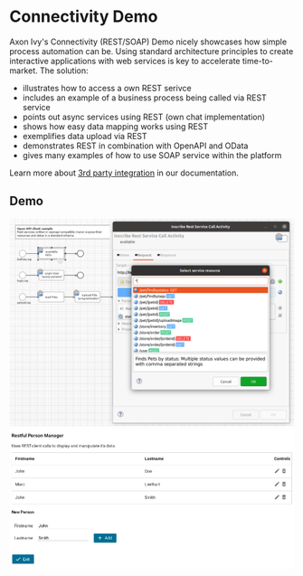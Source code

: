 # Connectivity Demo
Axon Ivy's Connectivity (REST/SOAP) Demo nicely showcases how simple process
automation can be. Using standard architecture principles to create interactive
applications with web services is key to accelerate time-to-market. The
solution:
 
- illustrates how to access a own REST serivce
- includes an example of a business process being called via REST service
- points out async services using REST (own chat implementation)
- shows how easy data mapping works using REST
- exemplifies data upload via REST
- demonstrates REST in combination with OpenAPI and OData
- gives many examples of how to use SOAP service within the platform

Learn more about [3rd party integration](https://developer.axonivy.com/doc/9/concepts/3rd-party-integration/index.html) in our documentation.


## Demo

![OpenAPI](screen1.png "OpenAPI")
![Restful Person Manager](screen2.png "Restful Person Manager")
